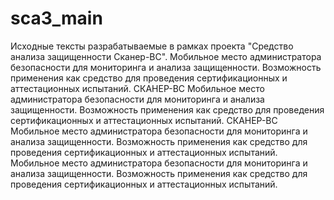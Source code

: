 sca3_main
=========

Исходные тексты разрабатываемые в рамках проекта "Средство анализа защищенности Сканер-ВС". Мобильное место администратора безопасности для мониторинга и анализа защищенности. Возможность применения как средство для проведения сертификационных и аттестационных испытаний.	СКАНЕР-ВС     Мобильное место администратора безопасности для мониторинга и анализа защищенности. Возможность применения как средство для проведения сертификационных и аттестационных испытаний.	СКАНЕР-ВС     Мобильное место администратора безопасности для мониторинга и анализа защищенности. Возможность применения как средство для проведения сертификационных и аттестационных испытаний. Мобильное место администратора безопасности для мониторинга и анализа защищенности. Возможность применения как средство для проведения сертификационных и аттестационных испытаний.